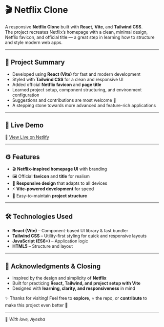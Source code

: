 # 🎬 Netflix Clone

A responsive **Netflix Clone** built with **React**, **Vite**, and **Tailwind CSS**.  
The project recreates Netflix’s homepage with a clean, minimal design, Netflix favicon, and official title — a great step in learning how to structure and style modern web apps.

---

## 📌 Project Summary

- Developed using **React (Vite)** for fast and modern development  
- Styled with **Tailwind CSS** for a clean and responsive UI  
- Added official **Netflix favicon** and **page title**  
- Learned project setup, component structuring, and environment configuration  
- Suggestions and contributions are most welcome 🙌  
- A stepping stone towards more advanced and feature-rich applications  

---

## 🚀 Live Demo

🔗 [View Live on Netlify](https://your-netflix-clone-link.netlify.app/)    

---

## ⚙️ Features

- 🎬 **Netflix-inspired homepage UI** with branding  
- 🖼️ Official **favicon** and **title** for realism  
- 📱 **Responsive design** that adapts to all devices  
- ⚡ **Vite-powered development** for speed  
- 📂 Easy-to-maintain **project structure**  

---

## 🛠 Technologies Used

- **React (Vite)** – Component-based UI library & fast bundler  
- **Tailwind CSS** – Utility-first styling for quick and responsive layouts  
- **JavaScript (ES6+)** – Application logic  
- **HTML5** – Structure and layout  

---

## 🙏 Acknowledgments & Closing

- Inspired by the design and simplicity of **Netflix**  
- Built for practicing **React, Tailwind, and project setup with Vite**  
- Designed with **learning, clarity, and responsiveness** in mind  

✨ Thanks for visiting! Feel free to **explore**, ⭐ the repo, or **contribute** to make this project even better 🚀  

---

💖 *With love, Ayesha*
